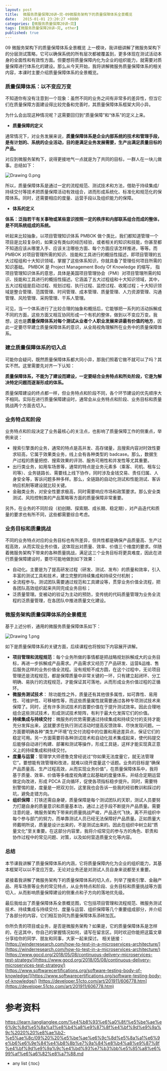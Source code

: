 ```yaml
---
layout: post
title:  微服务质量保障20讲~完-09微服务架构下的质量保障体系全景概览
date:   2015-01-01 23:20:27 +0800
categories: [微服务质量保障20讲~完]
tags: [微服务质量保障20讲~完, other]
published: true
---
```




09 微服务架构下的质量保障体系全景概览
上一模块，我详细讲解了微服务架构下的分层测试策略，它可以确保系统的所有层次都被覆盖到，更多体现在测试活动本身的全面性和有效性方面。但要想将质量保障内化为企业的组织能力，就需要对质量保障进行体系化的建设。那么从今天开始，我将讲解微服务质量保障体系的相关内容，本课时主要介绍质量保障体系的全景概览。

### 质量保障体系：以不变应万变

不知道你有没有注意到一个现象：虽然不同的业务之间有非常多的差异性，但当它们在质量保障方面建设得比较完备和完善时，其质量保障体系框架大同小异。

为什么会出现这种情况呢？这需要回归到“质量保障”和“体系”的定义上来。

* **质量保障的定义**

通常情况下，对业务发展来说，**质量保障体系是企业内部系统的技术和管理手段，是有计划的、系统的企业活动，目的是满足业务发展需要，生产出满足质量目标的产品。**

对应到微服务架构下，说得更接地气一点就是为了共同的目标，一群人在一块儿做事。总结如下：

![Drawing 0.png](https://learn.lianglianglee.com/%e4%b8%93%e6%a0%8f/%e5%be%ae%e6%9c%8d%e5%8a%a1%e8%b4%a8%e9%87%8f%e4%bf%9d%e9%9a%9c%2020%20%e8%ae%b2-%e5%ae%8c/assets/CgqCHl80zsuAPVCCAACB146hwsY972.png)

所以，质量保障体系是通过一定的流程规范、测试技术和方法，借助于持续集成/持续交付等技术把质量保障活动有效组合，进而形成系统化、标准化和规范化的保障体系。同时，还需要相应的度量、运营手段以及组织能力的保障。

* **体系的定义**

**体系：泛指若干有关事物或某些意识按照一定的秩序和内部联系组合而成的整体，是不同系统组成的系统。**

听起来比较抽象，以项目管理知识体系 PMBOK 做个类比，我们都知道管理一个项目是比较复杂的，如果没有类似的经历经验，或者相关的知识和技能，你甚至都不知道应该从哪里入手、应该关注哪些方面、每个方面应该怎样推进，等等。而 PMBOK 对项目管理所需的知识、技能和工具进行的概括性描述，即项目管理的五大过程组和十大知识领域，掌握了这些体系知识，你就具备了管理任何项目所需的知识基础。
PMBOK 是 Project Management Body Of Knowledge 的缩写， 指项目管理知识体系的意思，具体是美国项目管理协会（PMI）对项目管理所需的知识、技能和工具进行的概括性描述。它涵盖了五大过程组和十大知识领域，其中，五大过程组是启动过程、规划过程、执行过程、监控过程、收尾过程；十大知识领域是整合管理、范围管理、时间管理、成本管理、质量管理、人力资源管理、沟通管理、风险管理、采购管理、干系人管理。

可见，当一个体系进行了比较合理的抽象和概括后，它能够把一系列的活动拆解成不同的方面，这些方面又相互协同形成一个有机的整体，做到以不变应万变。我想，这也是**质量保障体系对每个测试从业者个人职业发展来讲最有价值的地方**，因此一定要尽早建立质量保障体系的意识，从全局视角理解所在业务中的质量保障体系。

### 建立质量保障体系的切入点

可能你会疑问，既然质量保障体系都大同小异，那我们照着它做不就可以了吗？其实不然。这里需要先对齐一下认知：

**质量保障体系，不能为了建设而建设，一定要结合业务特点和所处阶段，它是为解决特定问题而逐渐形成的体系。**

质量保障建设的终点都一样，但业务特点和阶段不同，各个环节建设的优先顺序大不相同。实际在进行质量保障建设时，通常会从业务特点和阶段、业务目标和质量挑战两个方面去切入。

### 业务特点和阶段

业务特点和阶段决定了业务最核心的关注点，也影响了质量保障工作的侧重点，举例来说：

* 搜索引擎类的业务，通常的特点是高并发、高存储量，且搜索内容对时效性要求较高，它属于效果类业务，线上会有各种类型的 badcase。那么，数据生产过程的质量把控、搜索效果的评测、服务可用性和并发性等尤其重要。
* 出行类业务，如用车场景等，通常的特点是业务元素多（乘客、司机、租车公司等）、业务链路长、需要线上线下协作，同时涉及金钱交易、责任归属、人身安全等，客诉问题多种多样。那么，全链路的自动化测试和性能测试、客诉响应机制等建设就比较关键。
* 金融类业务，对安全性要求极高，同时需要响应市场和政策要求。那么安全类测试、风险控制类的产品策略等方面的质量保障非常重要。

另外，在业务的不同阶段（初创期、探索期、成长期、稳定期），对产品迭代和质量的要求也有所不同，这些都需要综合考虑。

### 业务目标和质量挑战

不同的业务特点对应的业务目标也有所差异，但共性都是确保产品质量高、生产过程高效，从而实现业务价值，这体现出对质量、效率、价值三个维度的要求。伴随着微服务架构下带来的各种质量挑战，满足这三个业务目标将更具难度，因此在进行质量保障建设时，要尽可能地做到如下效果：

* 自动化。主要是为了提高研发过程（研发、测试、发布）的质量和效率，引入丰富的测试工具和技术，建立完整的持续集成和持续交付机制；
* 全流程参与。测试团队需要通过规范和工具建设等，贯穿业务价值全流程，把各团队高效组织起来共同完成业务目标；
* 泛质量管理。变被动的验证为主动的预防，变传统的代码质量管理为业务全流程的泛质量管理，在各团队中推进质量文化建设。

### 微服务架构质量保障体系的全景概览

基于上述分析，通用的微服务质量保障体系如下：

![Drawing 1.png](https://learn.lianglianglee.com/%e4%b8%93%e6%a0%8f/%e5%be%ae%e6%9c%8d%e5%8a%a1%e8%b4%a8%e9%87%8f%e4%bf%9d%e9%9a%9c%2020%20%e8%ae%b2-%e5%ae%8c/assets/CgqCHl80zuWAM40oAAC1foc5qII387.png)

如下是质量保障体系的关键方面，后续课程也将按如下内容展开讲解。

* **项目管理和流程规范**：每个业务所做的事情都是把战略规划拆解成大的业务目标，再进一步拆解成产品需求。产品需求又经历了产品研发、运营&运维、售后服务这样的业务价值全流程。没有规矩不成方圆，在这个过程中，无论项目管理还是流程规范，都是保障质量中非常关键的一环，只有建立起闭环、分工明确、易执行的流程规范，才能保证其可落地，从而形成业务价值过程的正循环。
* **微服务测试技术**： 除功能性之外，质量还有其他很多属性，如可靠性、易用性、可维护性、可移植性等，而这些质量属性就需要通过各种专项测试技术来保障了。同时，还有许多测试技术的首要价值在于提升测试效率。因此合理地组合这些测试技术，形成测试技术矩阵，有利于最大化发挥它们的价值。
* **持续集成与持续交付**：微服务的优势需要通过持续集成和持续交付的支持才能充分发挥出来，这就要求在执行测试活动时提高反馈效率、尽快发现问题。一方面要明确各种“类生产环境”在交付流程中的位置和用途差异点，保证它们的稳定可用。另一方面需要将各种测试技术和自动化技术集成起来，使代码提交后能够自动进行构建、部署和测试等操作，形成工具链，这样才能实现真正意义上的持续集成和持续交付。
* **度量与运营**：管理学大师德鲁克曾经说过“你如果无法度量它，就无法管理它”。要想能有效管理和改进，就难以绕开度量这个话题。业务的目标是“确保产品质量高、生产过程高效，从而实现业务价值”，在质量保障体系中，我将基于质量、效率、价值等多维度视角建立起基础的度量体系，并结合定期运营做定向改进，形成 PDCA 正向循环，促使各项指标稳步提升。同时，需要特别警惕的是，度量是一把双刃剑，这里我也会告诉一些我的经验教训和踩过的坑，避免走错方向。
* **组织保障**：打铁还需自身硬，质量保障是每个测试团队的天职，测试人员要努力打磨自身的质量意识和质量基本功，通过上述手段不断提升产品质量。需要注意的是，微服务架构下带来的质量挑战严峻，产品迭代飞快，离不开组织中每个参与部门的努力，而单靠测试人员已经无法保障好产品质量。正如质量大师戴明所说，质量是设计出来的，不是测试出来的。因此在组织中树立起“质量文化”至关重要。在这部分内容里，我将介绍常见的参与方的角色、职责和协作过程中的常见问题、对策，以及如何营造质量文化等内容。

### 总结

本节课我讲解了质量保障体系的内涵，它将质量保障内化为企业的组织能力，其基本框架可以以不变应万变。无论对业务还是对测试人员自身来说都至关重要。

紧接着我讲解了微服务架构下的质量保障体系的切入点，列举了搜索引擎、金融产品、用车场景等业务的常见特点，从业务特点和阶段、业务目标和质量挑战等方面切入，从而影响质量保障建设的侧重点和子方向的落地优先级。

最后我给出了质量保障体系全景概览图，它包括项目管理和流程规范、微服务测试技术、持续集成与持续交付、度量与运营、组织保障等几个重要组成部分，并介绍了各部分的内容，它们相互协同为质量保障体系添砖加瓦。

你所负责的项目或业务，是否是微服务架构？如果是，它的质量保障体系是怎样的，在这其中，你自己的掌握情况如何，请写在留言区。同时欢迎你能把这篇文章分享给你的同学、朋友和同事，大家一起来探讨。
相关链接： [https://winderresearch.com/how-to-test-in-a-microservices-architecture/](https://winderresearch.com/how-to-test-in-a-microservices-architecture/) [https://www.gocd.org/2018/05/08/continuous-delivery-microservices-test-strategy/](https://www.gocd.org/2018/05/08/continuous-delivery-microservices-test-strategy/) [https://www.softwarecertifications.org/software-testing-body-of-knowledge/](https://www.softwarecertifications.org/software-testing-body-of-knowledge/) [https://developer.51cto.com/art/201911/606778.htm](https://developer.51cto.com/art/201911/606778.htm)




# 参考资料

https://learn.lianglianglee.com/%e4%b8%93%e6%a0%8f/%e5%be%ae%e6%9c%8d%e5%8a%a1%e8%b4%a8%e9%87%8f%e4%bf%9d%e9%9a%9c%2020%20%e8%ae%b2-%e5%ae%8c/09%20%20%e5%be%ae%e6%9c%8d%e5%8a%a1%e6%9e%b6%e6%9e%84%e4%b8%8b%e7%9a%84%e8%b4%a8%e9%87%8f%e4%bf%9d%e9%9a%9c%e4%bd%93%e7%b3%bb%e5%85%a8%e6%99%af%e6%a6%82%e8%a7%88.md

* any list
{:toc}
